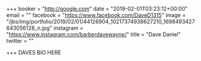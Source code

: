 +++
booker = "http://google.com"
date = "2019-02-01T03:23:12+00:00"
email = ""
facebook = "https://www.facebook.com/DaveD1315"
image = "/jbs/img/portfolio/2019/02/01/44126904_10217374938627210_1698493427643056128_n.jpg"
instagram = "https://www.instagram.com/barberdavewayne/"
title = "Dave Daniel"
twitter = ""

+++
DAVES BIO HERE